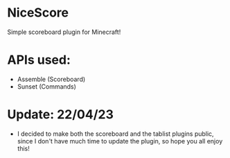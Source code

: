 # NiceScore
Simple scoreboard plugin for Minecraft!

# APIs used:
- Assemble (Scoreboard)
- Sunset (Commands)

# Update: 22/04/23
- I decided to make both the scoreboard and the tablist plugins public, since I don't have much time to update the plugin, so hope you all enjoy this!

